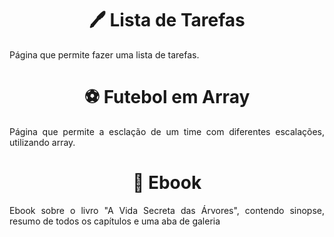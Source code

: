 <h1 text align= "center">🖊 Lista de Tarefas </h1>
<p text align= "justify">Página que permite fazer uma lista de tarefas.</p>  

<h1 text align= "center">⚽ Futebol em Array </h1>
<p text align= "justify">Página que permite a esclação de um time com diferentes escalações, utilizando array.</p>

<h1 text align= "center">📗 Ebook </h1>
<p text align= "justify">Ebook sobre o livro "A Vida Secreta das Árvores", contendo sinopse, resumo de todos os capítulos e uma aba de galeria</p>
